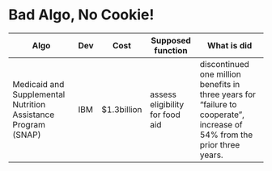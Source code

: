 # Bad Algo, No Cookie!

Algo | Dev | Cost | Supposed function | What is did
--- | --- | --- | --- | ---
Medicaid and Supplemental Nutrition Assistance Program (SNAP) | IBM | $1.3billion | assess eligibility for food aid | discontinued one million benefits in three years for “failure to cooperate”, increase of 54% from the prior three years.

